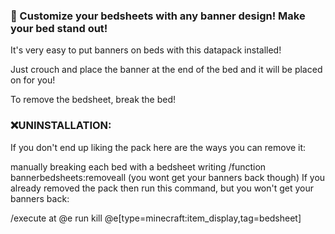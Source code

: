 ### 🎨 Customize your bedsheets with any banner design! Make your bed stand out!
It's very easy to put banners on beds with this datapack installed!

Just crouch and place the banner at the end of the bed and it will be placed on for you!

To remove the bedsheet, break the bed!

### ❌UNINSTALLATION:
If you don't end up liking the pack here are the ways you can remove it:

manually breaking each bed with a bedsheet
writing /function bannerbedsheets:removeall (you wont get your banners back though)
If you already removed the pack then run this command, but you won't get your banners back:

/execute at @e run kill @e[​type=minecraft:item_display,tag=bedsheet]
